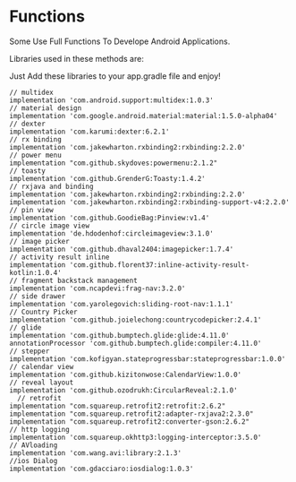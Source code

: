 # Functions
Some Use Full Functions To Develope Android Applications.

Libraries used in these methods are:

Just Add these libraries to your app.gradle file and enjoy!

    // multidex
    implementation 'com.android.support:multidex:1.0.3'
    // material design
    implementation 'com.google.android.material:material:1.5.0-alpha04'
    // dexter
    implementation 'com.karumi:dexter:6.2.1'
    // rx binding
    implementation 'com.jakewharton.rxbinding2:rxbinding:2.2.0'
    // power menu
    implementation "com.github.skydoves:powermenu:2.1.2"
    // toasty
    implementation 'com.github.GrenderG:Toasty:1.4.2'
    // rxjava and binding
    implementation 'com.jakewharton.rxbinding2:rxbinding:2.2.0'
    implementation 'com.jakewharton.rxbinding2:rxbinding-support-v4:2.2.0'
    // pin view
    implementation 'com.github.GoodieBag:Pinview:v1.4'
    // circle image view
    implementation 'de.hdodenhof:circleimageview:3.1.0'
    // image picker
    implementation 'com.github.dhaval2404:imagepicker:1.7.4'
    // activity result inline
    implementation 'com.github.florent37:inline-activity-result-kotlin:1.0.4'
    // fragment backstack management
    implementation 'com.ncapdevi:frag-nav:3.2.0'
    // side drawer
    implementation 'com.yarolegovich:sliding-root-nav:1.1.1'
    // Country Picker
    implementation 'com.github.joielechong:countrycodepicker:2.4.1'
    // glide
    implementation 'com.github.bumptech.glide:glide:4.11.0'
    annotationProcessor 'com.github.bumptech.glide:compiler:4.11.0'
    // stepper
    implementation 'com.kofigyan.stateprogressbar:stateprogressbar:1.0.0'
    // calendar view
    implementation 'com.github.kizitonwose:CalendarView:1.0.0'
    // reveal layout
    implementation 'com.github.ozodrukh:CircularReveal:2.1.0'
      // retrofit
    implementation "com.squareup.retrofit2:retrofit:2.6.2"
    implementation "com.squareup.retrofit2:adapter-rxjava2:2.3.0"
    implementation "com.squareup.retrofit2:converter-gson:2.6.2"
    // http logging
    implementation 'com.squareup.okhttp3:logging-interceptor:3.5.0'
    // AVloading
    implementation 'com.wang.avi:library:2.1.3'
    //ios Dialog
    implementation 'com.gdacciaro:iosdialog:1.0.3'
